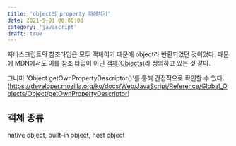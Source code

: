 ```yaml
---
title: 'object의 property 파헤치기'
date: 2021-5-01 00:00:00
category: 'javascript'
draft: true
---
```


자바스크립트의 참조타입은 모두 객체이기 때문에 <span class="return">object</span>라 반환되었던 것이었다. 때문에 MDN에서도 이를 참조 타입이 아닌 <a href="https://developer.mozilla.org/ko/docs/Web/JavaScript/Data_structures" target="_blank" class="link">객체(Objects)</a>라 정의하고 있는 것 같다.

그나마 'Object.getOwnPropertyDescriptor()'를 통해 간접적으로 확인할 수 있다. (https://developer.mozilla.org/ko/docs/Web/JavaScript/Reference/Global_Objects/Object/getOwnPropertyDescriptor)

## 객체 종류

native object, built-in object, host object
